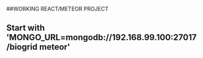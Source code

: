 ##WORKING REACT/METEOR PROJECT

## Start with 'MONGO_URL=mongodb://192.168.99.100:27017/biogrid meteor' 
